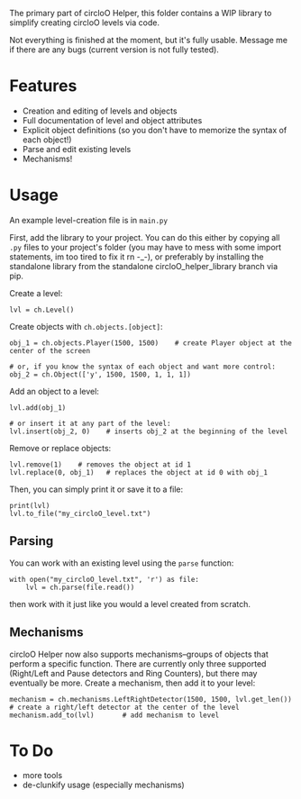 The primary part of circloO Helper, this folder contains a WIP library to simplify creating circloO levels via code.

Not everything is finished at the moment, but it's fully usable. Message me if there are any bugs (current version is not fully tested).

# Features

- Creation and editing of levels and objects
- Full documentation of level and object attributes
- Explicit object definitions (so you don't have to memorize the syntax of each object!)
- Parse and edit existing levels
- Mechanisms!

# Usage

An example level-creation file is in `main.py`

First, add the library to your project. You can do this either by copying all `.py` files to your project's folder (you may have to mess with some import statements, im too tired to fix it rn -_-), or preferably by installing the standalone library from the standalone circloO_helper_library branch via pip.

Create a level:
```
lvl = ch.Level()
```

Create objects with `ch.objects.[object]`:
```
obj_1 = ch.objects.Player(1500, 1500)    # create Player object at the center of the screen

# or, if you know the syntax of each object and want more control:
obj_2 = ch.Object(['y', 1500, 1500, 1, 1, 1])
```

Add an object to a level:
```
lvl.add(obj_1)

# or insert it at any part of the level:
lvl.insert(obj_2, 0)    # inserts obj_2 at the beginning of the level
```

Remove or replace objects:
```
lvl.remove(1)    # removes the object at id 1
lvl.replace(0, obj_1)   # replaces the object at id 0 with obj_1
```

Then, you can simply print it or save it to a file:
```
print(lvl)
lvl.to_file("my_circloO_level.txt")
```

## Parsing

You can work with an existing level using the `parse` function:
```
with open("my_circloO_level.txt", 'r') as file:
    lvl = ch.parse(file.read())
```
then work with it just like you would a level created from scratch.

## Mechanisms

circloO Helper now also supports mechanisms–groups of objects that perform a specific function. There are currently only three supported (Right/Left and Pause detectors and Ring Counters), but there may eventually be more.
Create a mechanism, then add it to your level:
```
mechanism = ch.mechanisms.LeftRightDetector(1500, 1500, lvl.get_len())     # create a right/left detector at the center of the level
mechanism.add_to(lvl)       # add mechanism to level
```



# To Do

- more tools
- de-clunkify usage (especially mechanisms)

